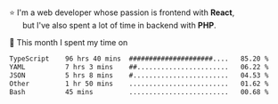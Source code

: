 ⭐ I'm a web developer whose passion is frontend with <b>React</b>,<br/>
&nbsp; &nbsp; &nbsp; but I've also spent a lot of time in backend with <b>PHP</b>.

📅 This month I spent my time on

<!--START_SECTION:waka-->

```txt
TypeScript    96 hrs 40 mins  #####################....   85.20 %
YAML          7 hrs 3 mins    ##.......................   06.22 %
JSON          5 hrs 8 mins    #........................   04.53 %
Other         1 hr 50 mins    .........................   01.62 %
Bash          45 mins         .........................   00.68 %
```

<!--END_SECTION:waka-->
